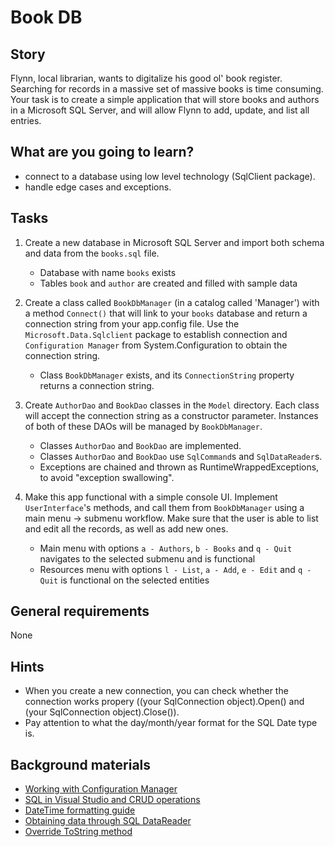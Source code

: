 # Book DB

## Story

Flynn, local librarian, wants to digitalize his good ol' book register. Searching for records in a massive set of massive books is time consuming. 
Your task is to create a simple application that will store books and authors in a Microsoft SQL Server, and will allow Flynn to add, update, and list all entries.


## What are you going to learn?

- connect to a database using low level technology (SqlClient package).
- handle edge cases and exceptions.


## Tasks

1. Create a new database in Microsoft SQL Server and import both schema and data from the `books.sql` file.
    - Database with name `books` exists
    - Tables `book` and `author` are created and filled with sample data

2. Create a class called `BookDbManager` (in a catalog called 'Manager') with a method `Connect()` that will link to your `books` database and return a connection string from your app.config file. Use the `Microsoft.Data.Sqlclient` package to establish connection and `Configuration Manager` from System.Configuration to obtain the connection string.
    - Class `BookDbManager` exists, and its `ConnectionString` property returns a connection string.

3. Create `AuthorDao` and `BookDao` classes in the `Model` directory. Each class will accept the connection string as a constructor parameter. Instances of both of these DAOs will be managed by `BookDbManager`.
    - Classes `AuthorDao` and `BookDao` are implemented.
    - Classes `AuthorDao` and `BookDao` use `SqlCommand`s and `SqlDataReader`s.
    - Exceptions are chained and thrown as RuntimeWrappedExceptions, to avoid "exception swallowing".

4. Make this app functional with a simple console UI. Implement `UserInterface`'s methods, and call them from `BookDbManager` using a main menu -> submenu workflow. Make sure that the user is able to list and edit all the records, as well as add new ones.
    - Main menu with options `a - Authors`, `b - Books` and `q - Quit` navigates to the selected submenu and is functional
    - Resources menu with options `l - List`, `a - Add`, `e - Edit` and `q - Quit` is functional on the selected entities

## General requirements

None

## Hints

- When you create a new connection, you can check whether the connection works propery
((your SqlConnection object).Open() and (your SqlConnection object).Close()).
- Pay attention to what the day/month/year format for the SQL Date type is.


## Background materials

- <i class="far fa-exclamation"></i> [Working with Configuration Manager](https://www.toolsqa.com/selenium-webdriver/c-sharp/manage-read-configurations-using-configurationmanager-csharp/)
- <i class="far fa-exclamation"></i> [SQL in Visual Studio and CRUD operations](https://alexcodetuts.com/2019/04/26/how-to-connect-sql-server-database-using-c-and-perform-crud-operation-part-1/)
- <i class="far fa-exclamation"></i> [DateTime formatting guide](https://www.c-sharpcorner.com/blogs/date-and-time-format-in-c-sharp-programming1)
- <i class="far fa-exclamation"></i> [Obtaining data through SQL DataReader](https://docs.microsoft.com/en-us/dotnet/framework/data/adonet/retrieving-data-using-a-datareader)
- <i class="far fa-exclamation"></i> [Override ToString method](https://www.c-sharpcorner.com/blogs/override-tostring-method-in-c-sharp)

